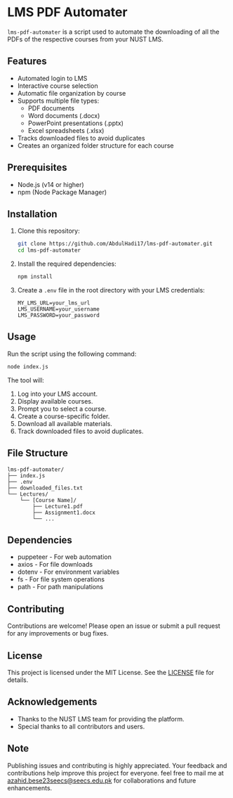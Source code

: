 # LMS PDF Automater

`lms-pdf-automater` is a script used to automate the downloading of all the PDFs of the respective courses from your NUST LMS.

## Features

- Automated login to LMS
- Interactive course selection
- Automatic file organization by course
- Supports multiple file types:
  - PDF documents
  - Word documents (.docx)
  - PowerPoint presentations (.pptx)
  - Excel spreadsheets (.xlsx)
- Tracks downloaded files to avoid duplicates
- Creates an organized folder structure for each course

## Prerequisites

- Node.js (v14 or higher)
- npm (Node Package Manager)

## Installation

1. Clone this repository:

   ```sh
   git clone https://github.com/AbdulHadi17/lms-pdf-automater.git
   cd lms-pdf-automater
   ```

2. Install the required dependencies:

   ```sh
   npm install
   ```

3. Create a `.env` file in the root directory with your LMS credentials:

   ```dotenv
   MY_LMS_URL=your_lms_url
   LMS_USERNAME=your_username
   LMS_PASSWORD=your_password
   ```

## Usage

Run the script using the following command:

```sh
node index.js
```

The tool will:

1. Log into your LMS account.
2. Display available courses.
3. Prompt you to select a course.
4. Create a course-specific folder.
5. Download all available materials.
6. Track downloaded files to avoid duplicates.

## File Structure

```plaintext
lms-pdf-automater/
├── index.js
├── .env
├── downloaded_files.txt
└── Lectures/
    └── [Course Name]/
        ├── Lecture1.pdf
        ├── Assignment1.docx
        └── ...
```

## Dependencies

- puppeteer - For web automation
- axios - For file downloads
- dotenv - For environment variables
- fs - For file system operations
- path - For path manipulations

## Contributing

Contributions are welcome! Please open an issue or submit a pull request for any improvements or bug fixes.

## License

This project is licensed under the MIT License. See the [LICENSE](LICENSE) file for details.

## Acknowledgements

- Thanks to the NUST LMS team for providing the platform.
- Special thanks to all contributors and users.

## Note
Publishing issues and contributing is highly appreciated. Your feedback and contributions help improve this project for everyone.
feel free to mail me at azahid.bese23seecs@seecs.edu.pk for collaborations and future enhancements.
